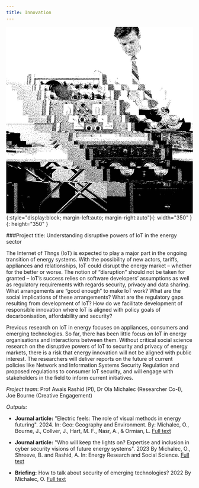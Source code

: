 ```yaml
---
title: Innovation
---
```


![Cyber1](assets/img/cyber1.gif){:style="display:block; margin-left:auto; margin-right:auto"}{: width="350" }{: height="350" }



###Project title: Understanding disruptive powers of IoT in the energy sector 

The Internet of Thngs (IoT) is expected to play a major part in the ongoing transition of energy systems. With the possibility of new actors, tariffs, appliances and relationships, IoT could disrupt the energy market – whether for the better or worse. The notion of “disruption” should not be taken for granted – IoT’s success relies on software developers’ assumptions as well as regulatory requirements with regards security, privacy and data sharing. What arrangements are “good enough” to make IoT work? What are the social implications of these arrangements? What are the regulatory gaps resulting from development of IoT? How do we facilitate development of responsible innovation where IoT is aligned with policy goals of decarbonisation, affordability and security?

Previous research on IoT in energy focuses on appliances, consumers and emerging technologies. So far, there has been little focus on IoT in energy organisations and interactions between them. Without critical social science research on the disruptive powers of IoT to security and privacy of energy markets, there is a risk that energy innovation will not be aligned with public interest. The researchers will deliver reports on the future of current policies like Network and Information Systems Security Regulation and proposed regulations to consumer IoT security, and will engage with stakeholders in the field to inform current initiatives.

*Project team*: Prof Awais Rashid (PI), Dr Ola Michalec (Researcher Co-I), Joe Bourne (Creative Engagement)

*Outputs:* 

* **Journal article:** "Electric feels: The role of visual methods in energy futuring". 2024. In: Geo: Geography and Environment. By: Michalec, O., Bourne, J., Collver, J., Hart, M. F., Nasr, A., & Ormian, L. [Full text](https://doi.org/10.1002/geo2.156)

* **Journal article:** "Who will keep the lights on? Expertise and inclusion in cyber security visions of future energy systems". 2023 By Michalec, O., Shreeve, B. and Rashid, A. In: Energy Research and Social Science. [Full text](https://doi.org/10.1016/j.erss.2023.103327)

* **Briefing:** How to talk about security of emerging technologies? 2022 By Michalec, O. [Full text](https://petras-iot.org/wp-content/uploads/2022/03/How-to-talk-about-cybersecurity-of-emerging-technologies.pdf)


